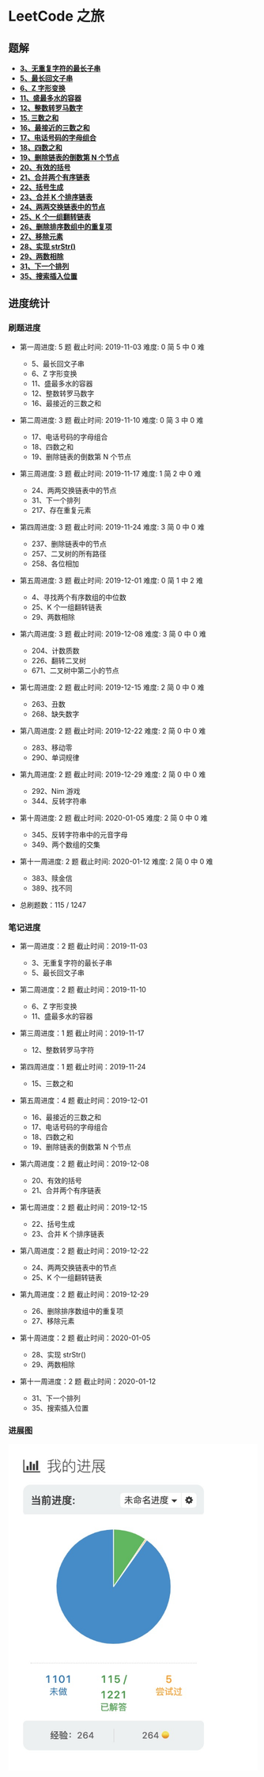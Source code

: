 # LeetCode 之旅

## 题解

- [**3、无重复字符的最长子串**](https://github.com/hubvue/algorithms/issues/32)
- [**5、最长回文子串**](https://github.com/hubvue/algorithms/issues/33)
- [**6、Z 字形变换**](https://github.com/hubvue/algorithms/issues/34)
- [**11、盛最多水的容器**](https://github.com/hubvue/algorithms/issues/35)
- [**12、整数转罗马数字**](https://github.com/hubvue/algorithms/issues/36)
- [**15. 三数之和**](https://github.com/hubvue/algorithms/issues/37)
- [**16、最接近的三数之和**](https://github.com/hubvue/algorithms/issues/38)
- [**17、电话号码的字母组合**](https://github.com/hubvue/algorithms/issues/39)
- [**18、四数之和**](https://github.com/hubvue/algorithms/issues/40)
- [**19、删除链表的倒数第 N 个节点**](https://github.com/hubvue/algorithms/issues/41)
- [**20、有效的括号**](https://github.com/hubvue/algorithms/issues/42)
- [**21、合并两个有序链表**](https://github.com/hubvue/algorithms/issues/43)
- [**22、括号生成**](https://github.com/hubvue/algorithms/issues/44)
- [**23、合并 K 个排序链表**](https://github.com/hubvue/algorithms/issues/45)
- [**24、两两交换链表中的节点**](https://github.com/hubvue/algorithms/issues/46)
- [**25、K 个一组翻转链表**](https://github.com/hubvue/algorithms/issues/47)
- [**26、删除排序数组中的重复项**](https://github.com/hubvue/algorithms/issues/48)
- [**27、移除元素**](https://github.com/hubvue/algorithms/issues/49)
- [**28、实现 strStr()**](https://github.com/hubvue/algorithms/issues/50)
- [**29、两数相除**](https://github.com/hubvue/algorithms/issues/51)
- [**31、下一个排列**](https://github.com/hubvue/algorithms/issues/52)
- [**35、搜索插入位置**](https://github.com/hubvue/algorithms/issues/53)

## 进度统计

### 刷题进度

- 第一周进度: 5 题 截止时间: 2019-11-03 难度: 0 简 5 中 0 难

  - 5、最长回文子串
  - 6、Z 字形变换
  - 11、盛最多水的容器
  - 12、整数转罗马数字
  - 16、最接近的三数之和

- 第二周进度: 3 题 截止时间: 2019-11-10 难度: 0 简 3 中 0 难

  - 17、电话号码的字母组合
  - 18、四数之和
  - 19、删除链表的倒数第 N 个节点

- 第三周进度: 3 题 截止时间: 2019-11-17 难度: 1 简 2 中 0 难

  - 24、两两交换链表中的节点
  - 31、下一个排列
  - 217、存在重复元素

- 第四周进度: 3 题 截止时间: 2019-11-24 难度: 3 简 0 中 0 难

  - 237、删除链表中的节点
  - 257、二叉树的所有路径
  - 258、各位相加

* 第五周进度: 3 题 截止时间: 2019-12-01 难度: 0 简 1 中 2 难

  - 4、寻找两个有序数组的中位数
  - 25、K 个一组翻转链表
  - 29、两数相除

- 第六周进度: 3 题 截止时间: 2019-12-08 难度: 3 简 0 中 0 难

  - 204、计数质数
  - 226、翻转二叉树
  - 671、二叉树中第二小的节点

- 第七周进度: 2 题 截止时间: 2019-12-15 难度: 2 简 0 中 0 难

  - 263、丑数
  - 268、缺失数字

* 第八周进度: 2 题 截止时间: 2019-12-22 难度: 2 简 0 中 0 难

  - 283、移动零
  - 290、单词规律

* 第九周进度: 2 题 截止时间: 2019-12-29 难度: 2 简 0 中 0 难

  - 292、Nim 游戏
  - 344、反转字符串

* 第十周进度: 2 题 截止时间: 2020-01-05 难度: 2 简 0 中 0 难

  - 345、反转字符串中的元音字母
  - 349、两个数组的交集

* 第十一周进度: 2 题 截止时间: 2020-01-12 难度: 2 简 0 中 0 难

  - 383、赎金信
  - 389、找不同

- 总刷题数：115 / 1247

### 笔记进度

- 第一周进度：2 题 截止时间：2019-11-03

  - 3、无重复字符的最长子串
  - 5、最长回文子串

- 第二周进度：2 题 截止时间：2019-11-10

  - 6、Z 字形变换
  - 11、盛最多水的容器

- 第三周进度：1 题 截止时间：2019-11-17

  - 12、整数转罗马字符

- 第四周进度：1 题 截止时间：2019-11-24

  - 15、三数之和

- 第五周进度：4 题 截止时间：2019-12-01

  - 16、最接近的三数之和
  - 17、电话号码的字母组合
  - 18、四数之和
  - 19、删除链表的倒数第 N 个节点

- 第六周进度：2 题 截止时间：2019-12-08

  - 20、有效的括号
  - 21、合并两个有序链表

- 第七周进度：2 题 截止时间：2019-12-15

  - 22、括号生成
  - 23、合并 K 个排序链表

- 第八周进度：2 题 截止时间：2019-12-22

  - 24、两两交换链表中的节点
  - 25、K 个一组翻转链表

- 第九周进度：2 题 截止时间：2019-12-29

  - 26、删除排序数组中的重复项
  - 27、移除元素

- 第十周进度：2 题 截止时间：2020-01-05

  - 28、实现 strStr()
  - 29、两数相除

- 第十一周进度：2 题 截止时间：2020-01-12

  - 31、下一个排列
  - 35、搜索插入位置

### 进展图

![](./2020-01-12.jpg)
